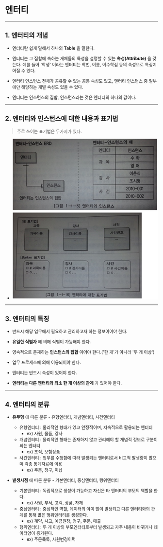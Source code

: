 # 엔터티
***

## 1. 엔터티의 개념

* 엔터티란 쉽게 말해서 하나의 **Table** 을 말한다.

* 엔터티는 그 집합에 속하는 개체들의 특성을 설명할 수 있는 **속성(Attribute)** 을 갖는다.
  예를 들어 '학생' 이라는 엔터티는 학번, 이름, 이수학점 등의 속성으로 특징지어질 수 있다.

* 엔터티 인스턴스 전체가 공유할 수 있는 공통 속성도 있고, 엔터티 인스턴스 중 일부에만 해당하는 개별 속성도 있을 수 있다.

* 엔터티는 인스턴스의 집합, 인스턴스라는 것은 엔터티의 하나의 값이다.
***

## 2. 엔터티와 인스턴스에 대한 내용과 표기법
> 주로 쓰이는 표기법은 두가지가 있다.

* <img src="../../images/39p01.PNG" width="600"/>
***

## 3. 엔터티의 특징

* 반드시 해당 업무에서 필요하고 관리하고자 하는 정보이어야 한다.

* **유일한 식별자** 에 의해 식별이 가능해야 한다.

* 영속적으로 존재하는 **인스턴스의 집합** 이어야 한다.('한 개'가 아니라 '두 개 이상')

* 업무 프로세스에 의해 이용되어야 한다.

* 엔터티는 반드시 속성이 있어야 한다.

* **엔터티는 다른 엔터티와 최소 한 개 이상의 관계** 가 있어야 한다.
***

## 4. 엔터티의 분류

* **유무형** 에 따른 분류 - 유형엔터티, 개념엔터티, 사건엔터티
  * 유형엔터티 : 물리적인 형태가 있고 안정적이며, 지속적으로 활용되는 엔터티
    * ex) 사원, 물품, 강사
  * 개념엔터티 : 물리적인 형태는 존재하지 않고 관리해야 할 개념적 정보로 구분이 되는 엔터티
    * ex) 조직, 보험상품
  * 사건엔터티 : 업무를 수행함에 따라 발생되는 엔터티로서 비교적 발생량이 많으며 각종 통계자료에 이용
    * ex) 주문, 청구, 미납

* **발생시점** 에 따른 분류 - 기본엔터티, 중심엔터티, 행위엔터티
  * 기본엔터티 : 독립적으로 생성이 가능하고 자신은 타 엔터티의 부모의 역할을 한다.
    * ex) 사원, 부서, 고객, 상품, 자재
  * 중심엔터티 : 중심적인 역할, 데이터의 야이 많이 발생되고 다른 엔터티와의 관계를 통해 많은 행위엔터티를 생성한다.
    * ex) 계약, 사고, 예금원장, 청구, 주문, 매출
  * 행위엔터티 : 두 개 이상의 부모엔터티로부터 발생되고 자주 내용이 바뀌거나 데이터양이 증가된다.
    * ex) 주문목록, 사원변경이력
